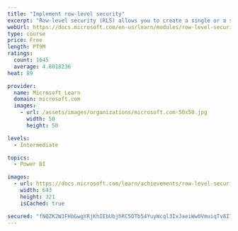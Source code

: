 ```yaml
---
title: "Implement row-level security"
excerpt: "Row-level security (RLS) allows you to create a single or a set of reports that targets data for a specific user. In this module, you will learn how to implement RLS by using either a static or dynamic method and how Microsoft Power BI simplifies testing RLS in Power BI Desktop and Power BI service."
webUrl: https://docs.microsoft.com/en-us/learn/modules/row-level-security-power-bi/
type: course
price: Free
length: PT9M
ratings:
  count: 1645
  average: 4.8018236
heat: 89

provider:
  name: Microsoft Learn
  domain: microsoft.com
  images:
    - url: /assets/images/organizations/microsoft.com-50x50.jpg
      width: 50
      height: 50

levels:
  - Intermediate

topics:
  - Power BI

images:
  - url: https://docs.microsoft.com/learn/achievements/row-level-security-power-bi-social.png
    width: 643
    height: 321
    isCached: true

secured: "fNQZK2W3FHbGwgYRjKhIEbUbjhRC5OTb54YuyWcql3IxJaeiWw0VmuiqTv8ITCbJ6Ta4TTZjtsLOQxb4zyQmFEapWVLQJQjReVTAM04F0QXMTOCBvPwrBw5lmGH8BM3A08vj0XBKAaVghnS7I+V7s3L54PsXEca/ohw1IGurz0zjRdMmXdPNrYC4EHCxBHGC5P8UfSMOZNHRmM4PVE1Jz9wg4KUSao2lxS/Gkc01wUAiX/DJQ4nuBjVAC1cHc0Zm72t2r8EWbNMOGvKyKT1cz1K5md8l0mH6EF7DaM72ry2P0kz5bkJP5gJ/12BPTI5JvJPXSE2Lt6FbzGdt1Bw3PcpvfuYXzl0u3mL9tV4Kzubek++SugUwc5dmcf4RUQYkT1+606BbgXjQhr20S1fMt/kq+/oIXeTnFGrSh4Zq1nQ=;/l/aopQKr78Hk6uaJypuDA=="
---
```


